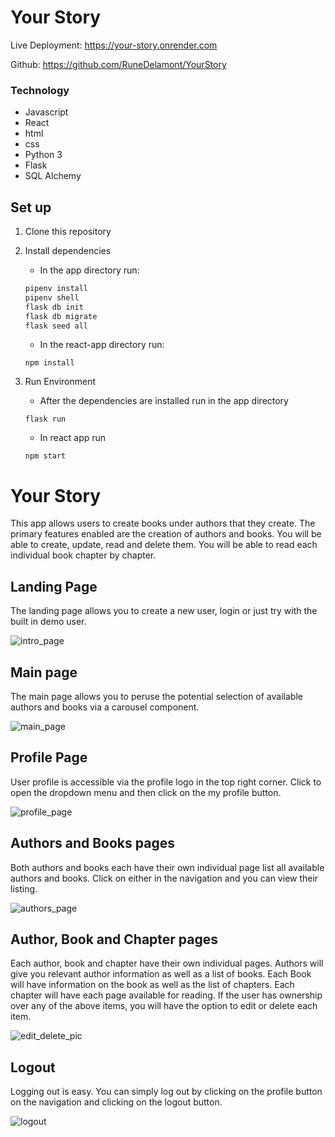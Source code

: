 # Your Story

Live Deployment: https://your-story.onrender.com

Github: https://github.com/RuneDelamont/YourStory

### Technology
- Javascript
- React
- html
- css
- Python 3
- Flask
- SQL Alchemy

## Set up
1. Clone this repository
2. Install dependencies 
      - In the app directory run:
      
      ```bash
      pipenv install
      pipenv shell
      flask db init
      flask db migrate
      flask seed all
      ```
      - In the react-app directory run:
      
      ```
      npm install
      ```
3. Run Environment
      - After the dependencies are installed run in the app directory
      
      ```
      flask run
      ```
      - In react app run
      
      ```
      npm start
      ```

# Your Story

This app allows users to create books under authors that they create.  The primary features enabled are the creation of authors and books.  You will be able to create, update, read and delete them.  You will be able to read each individual book chapter by chapter.
<br>

## Landing Page

The landing page allows you to create a new user, login or just try with the built in demo user.

![intro_page](https://user-images.githubusercontent.com/69321727/206790763-88f80e31-4eba-4a16-bb42-55fa3a8633bd.png)

## Main page

The main page allows you to peruse the potential selection of available authors and books via a carousel component.

![main_page](https://user-images.githubusercontent.com/69321727/206791149-f0f8bf08-b497-43dd-a45f-ca0ac81a0323.png)

## Profile Page

User profile is accessible via the profile logo in the top right corner.  Click to open the dropdown menu and then click on the my profile button.

![profile_page](https://user-images.githubusercontent.com/69321727/206791886-a941a033-c6a8-429f-890d-4edb08e79f82.png)


## Authors and Books pages

Both authors and books each have their own individual page list all available authors and books.  Click on either in the navigation and you can view their listing.

![authors_page](https://user-images.githubusercontent.com/69321727/206792406-8a93ae01-c0af-49a2-9c50-a21b1ad68f05.png)


## Author, Book and Chapter pages

Each author, book and chapter have their own individual pages.  Authors will give you relevant author information as well as a list of books.  Each Book will have information on the book as well as the list of chapters.  Each chapter will have each page available for reading.  If the user has ownership over any of the above items, you will have the option to edit or delete each item.

![edit_delete_pic](https://user-images.githubusercontent.com/69321727/206793069-ee582731-4ab5-4683-b718-7a112e58ee4b.png)


## Logout

Logging out is easy.  You can simply log out by clicking on the profile button on the navigation and clicking on the logout button.

![logout](https://user-images.githubusercontent.com/69321727/206793542-ad65de68-0a67-4750-a445-59c0815c7ef1.png)
